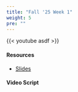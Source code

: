 ```yaml
---
title: "Fall '25 Week 1"
weight: 5
pre: ""
---
```


{{< youtube asdf >}}

#### Resources

* <a href="slides" target="_blank">Slides</a>

#### Video Script

